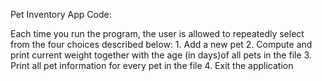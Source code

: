 Pet Inventory App Code:

Each time you run the program, the user is allowed to repeatedly select from the four choices described below:
    1.	Add a new pet
    2.	Compute and print current weight together with the age (in days)of all pets in the file
    3.	Print all pet information for every pet in the file
    4.	Exit the application

